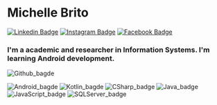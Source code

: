 # Michelle Brito
[![Linkedin Badge](https://img.shields.io/badge/-LinkedIn-blue?style=flat-square&logo=Linkedin&logoColor=white&link=https://www.linkedin.com/in/michellebrito01/)](https://www.linkedin.com/in/michellebrito01/)  [![Instagram Badge](https://img.shields.io/badge/instagram-%23E4405F.svg?&style=flat-square&logo=instagram&logoColor=white)](https://www.instagram.com/michebritoo/)  [![Facebook Badge](	https://img.shields.io/badge/facebook-%231877F2.svg?&style=flat-square&logo=facebook&logoColor=white)](https://www.facebook.com/michellecunhask8/)

### I'm a academic and researcher in Information Systems. I'm learning Android development.

![Github_bagde](https://github-readme-stats.anuraghazra1.vercel.app/api/top-langs/?username=michellebritoo&layout=compact&theme=synthwave)

![Android_bagde](https://img.shields.io/badge/Android-3DDC84?style=for-the-badge&logo=android&logoColor=white) ![Kotlin_bagde](https://img.shields.io/badge/Kotlin-0095D5?&style=for-the-badge&logo=kotlin&logoColor=white) ![CSharp_badge](https://img.shields.io/badge/C%23-239120?style=for-the-badge&logo=c-sharp&logoColor=white) ![Java_badge](https://img.shields.io/badge/Java-ED8B00?style=for-the-badge&logo=java&logoColor=white) ![JavaScript_badge](https://img.shields.io/badge/JavaScript-323330?style=for-the-badge&logo=javascript&logoColor=F7DF1E) ![SQLServer_badge](https://img.shields.io/badge/Microsoft_SQL_Server-CC2927?style=for-the-badge&logo=microsoft-sql-server&logoColor=white)
